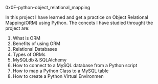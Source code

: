 0x0F-python-object_relational_mapping

In this project I have learned and get a practice on Object Relational Mapping(ORM) using Python.
The concets I have studied throught the project are:
1. What is ORM
2. Benefits of using ORM
3. Relational Databases
4. Types of ORMs
5. MySQLdb & SQLAlchemy
6. How to connect to a MySQL database from a Python script
7. How to map a Python Class to a MySQL table
8. How to create a Python Virtual Environmen
